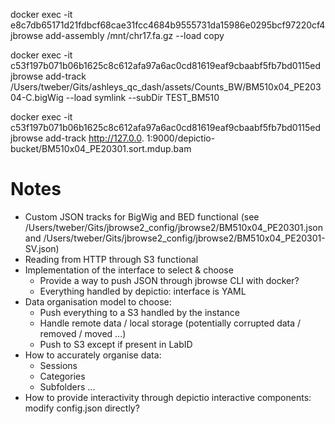 docker exec -it e8c7db65171d21fdbcf68cae31fcc4684b9555731da15986e0295bcf97220cf4 jbrowse add-assembly /mnt/chr17.fa.gz --load copy

docker exec -it c53f197b071b06b1625c8c612afa97a6ac0cd81619eaf9cbaabf5fb7bd0115ed jbrowse add-track /Users/tweber/Gits/ashleys_qc_dash/assets/Counts_BW/BM510x04_PE20304-C.bigWig --load symlink --subDir TEST_BM510

docker exec -it c53f197b071b06b1625c8c612afa97a6ac0cd81619eaf9cbaabf5fb7bd0115ed jbrowse add-track http://127.0.0.
1:9000/depictio-bucket/BM510x04_PE20301.sort.mdup.bam


# Notes

* Custom JSON tracks for BigWig and BED functional (see /Users/tweber/Gits/jbrowse2_config/jbrowse2/BM510x04_PE20301.json and /Users/tweber/Gits/jbrowse2_config/jbrowse2/BM510x04_PE20301-SV.json)
* Reading from HTTP through S3 functional
* Implementation of the interface to select & choose
  * Provide a way to push JSON through jbrowse CLI with docker?
  * Everything handled by depictio: interface is YAML
* Data organisation model to choose:
  * Push everything to a S3 handled by the instance
  * Handle remote data / local storage (potentially corrupted data / removed / moved ...)
  * Push to S3 except if present in LabID
* How to accurately organise data:
  * Sessions
  * Categories
  * Subfolders ...
* How to provide interactivity through depictio interactive components: modify config.json directly?   
